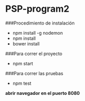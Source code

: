 # PSP-program2

###Procedimiento de instalación
* npm install -g nodemon
* npm install
* bower install

###Para correr el proyecto
* npm start

###Para correr las pruebas
* npm test

**abrir navegador en el puerto 8080**
